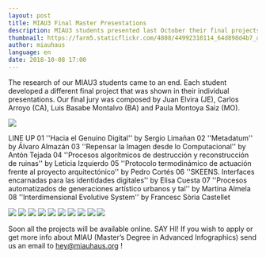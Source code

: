 ```yaml
---
layout: post
title: MIAU3 Final Master Presentations
description: MIAU3 students presented last October their final projects
thumbnail: https://farm5.staticflickr.com/4808/44992318114_64d898d4b7_o_d.jpg
author: miauhaus
language: en
date: 2018-10-08 17:00
---
```

The research of our MIAU3 students came to an end. Each student developed a different final project that was shown in their individual presentations.
Our final jury was composed by Juan Elvira (JE), Carlos Arroyo (CA), Luis Basabe Montalvo (BA) and Paula Montoya Saiz (MO).

![](https://farm2.staticflickr.com/1943/45632315012_7c0b187e63_o_d.jpg)

LINE UP
01 ''Hacia el Genuino Digital'' by Sergio Limañan
02 ''Metadatum'' by Álvaro Almazán
03 ''Repensar la Imagen desde lo Computacional'' by Antón Tejada
04 ''Procesos algorítmicos de destrucción y reconstrucción de ruinas'' by Leticia Izquierdo
05 ''Protocolo termodinámico de actuación frente al proyecto arquitectónico'' by Pedro Cortés 
06 ''SKEENS. Interfaces encarnadas para las identidades digitales'' by Elisa Cuesta
07 ''Procesos automatizados de generaciones artístico urbanos y tal'' by Martina Almela
08 ''Interdimensional Evolutive System'' by Francesc Sòria Castellet 

![](https://farm2.staticflickr.com/1978/44958099034_f891ac6003_o_d.jpg)
![](https://farm5.staticflickr.com/4848/43864833520_12d5848450_o_d.jpg)
![](https://farm2.staticflickr.com/1975/44958100024_8c43ec002b_o_d.jpg)
![](https://farm5.staticflickr.com/4903/43864833000_f07c217213_o_d.jpg)
![](https://farm5.staticflickr.com/4848/43864833520_12d5848450_o_d.jpg)
![](https://farm5.staticflickr.com/4868/44958097584_86a7354d3d_o_d.jpg)
![](https://farm5.staticflickr.com/4831/44958099244_16e7d0e609_o_d.jpg)
![](https://farm5.staticflickr.com/4843/44958099734_6e00777576_o_d.jpg)
![](https://farm5.staticflickr.com/4838/43864832740_98d663c8c4_o_d.jpg)
![](https://farm2.staticflickr.com/1926/43864834910_4669407764_o_d.jpg)

Soon all the projects will be available online. 
SAY HI! If you wish to apply or get more info about MIAU (Master’s Degree in Advanced Infographics) send us an email to [hey@miauhaus.org](mailto:hey@miauhaus.org) !

